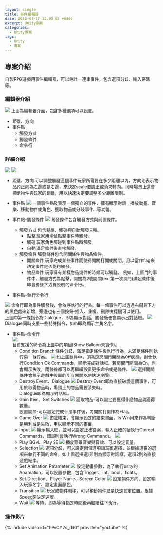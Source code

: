 ```yaml
---
layout: single
title: 事件編輯器
date: 2022-09-27 13:05:05 +0800
excerpt: Unity專案
categories:
  - Unity專案
tags:
  - Unity
  - 專案
---
```


## 專案介紹

自製RPG遊戲用事件編輯器，可以設計一連串事件，包含選項分歧、輸入密碼等。

### 編輯器介紹
![](/assets/imgs/Unity/EventEditor/Editor.jpg)
上圖為編輯器介面，包含多種選項可以設置。
* 距離、方向
* 事件點
    * 觸發方式
    * 觸發條件
    * 命令行

### 詳細介紹
![](/assets/imgs/Unity/EventEditor/DisDir.jpg)
![](/assets/imgs/Unity/EventEditor/DisHint.jpg)
* 距離、方向
可以調整觸發這個事件玩家所需要在多少距離以內，方向則表示物品的正向為左邊或是右邊，來決定scale要調正或負來轉向。同時場景上還會顯示物件與玩家的距離，用以快速決定要調整多少距離限制。

* 事件點
![](/assets/imgs/Unity/EventEditor/EventPoint.jpg)
一個事件點及表示一個獨立的事件，擁有顯示對話、播放動畫、音樂、移動物件或角色、獲取物品或分歧事件...等功能。  
* 事件點-觸發條件
![](/assets/imgs/Unity/EventEditor/Condition.png)
觸發條件包含觸發方式與前置條件。
    * 觸發方式
    包含點擊、觸碰與自動觸發三種。
        * 點擊
        玩家用滑鼠點擊事件時觸發。
        * 觸碰
        玩家角色觸碰到事件點時觸發。
        * 自動
        滿足條件後直接觸發。
    * 觸發條件
    觸發條件包含開關條件與物品條件。
        * 開關條件
        玩家完成某些事件而使得開關打開或關閉，用以當作flag來決定事件是否能夠觸發。
        * 物品條件
        玩家擁有某樣物品幾件的時候可以觸發。
例如，上圖門的事件中，觸發方式為點擊，開關為2號開關(ex: 第一次開門)滿足條件後即會觸發下方待說明的命令行。
* 事件點-執行命令行  

![](/assets/imgs/Unity/EventEditor/Command.jpg)
命令行即為事件觸發後，會依序執行的行為。每一條事件可以透過右鍵最下方的黑色處來新增，旁邊也有三個按鈕-插入、重複、刪除快捷鍵可以使用。  
上圖中第一條指令為Dialogue，即為顯示對話，觸發後便會顯示出對話框。
![](/assets/imgs/Unity/EventEditor/Dialogue.jpg)
Dialogue同時支援一些特殊指令，如\h即為顯示主角名字。
* 事件點-命令行  
![](/assets/imgs/Unity/EventEditor/NewCommand.png)  
目前支援的命令為上圖中的項目(Show Balloon未實作)。  
    * Condition Branch
    條件分歧，滿足指定條件後執行行為，未滿足條件則執行另一條行為。
    ![](/assets/imgs/Unity/EventEditor/Branch.jpg)
    如上圖條件中，須滿足房間門開關為Off狀態，則會執行Condition Ok Commands，顯示完成對話框。若房間門開關為On，則會顯示失敗。兩條線都可以再繼續設置更多命令或是條件。
    ![](/assets/imgs/Unity/EventEditor/BranchSwitches.png)
    選擇開關條件會顯示遊戲中設置的所有開關以供快速瀏覽。
    * Destroy Event、Dialogue
    ![](/assets/imgs/Unity/EventEditor/DesDia.jpg)
    Destroy Event即為直接破壞這個事件，可用於取得物品時，場頸上的物品需要消失時。  
    Dialogue即為顯示對話框。
    * Gain Item、Set Switches
    ![](/assets/imgs/Unity/EventEditor/ItemSwitches.jpg)
    獲取物品-可以設定要獲得什麼物品與獲得數量。  
    設置開關-可以設定完成什麼事件後，將開關打開作為Flag。
    * Game Over
    ![](/assets/imgs/Unity/EventEditor/GameOver.jpg)
    遊戲結束，會顯示設定的結束畫面，Is Win用來作為判斷是勝利或是失敗，用以顯示不同的畫面。
    * Input
    ![](/assets/imgs/Unity/EventEditor/Input.jpg)
    顯示輸入框，並可以設定正確答案，輸入正確的話執行Correct Commands，錯誤則會執行Wrong Commands。
    ![](/assets/imgs/Unity/EventEditor/InputBox.jpg)
    * Play BGM、Play SE
    ![](/assets/imgs/Unity/EventEditor/Audio.jpg)
    播放背景音樂與音效、可以設定音量。
    * Selection
    ![](/assets/imgs/Unity/EventEditor/Selection.jpg)
    選項分歧，可以設定兩個選項讓玩家選擇，並根據選擇的選項來執行不同的命令。如上圖選擇選項1則為顯示對話框，選項2則為直接遊戲結束。
    * Set Animation Parameter
    ![](/assets/imgs/Unity/EventEditor/Animation.jpg)
    設定動畫參數，為了執行unity的Anamation，可以設置參數，包含Trigger、int、bool、floats。
    * Set Direction、Player Name、Screen Color
    ![](/assets/imgs/Unity/EventEditor/DNC.jpg)
    設定物件方向、設定輸入玩家名字、設定畫面顏色。
    * Transition
    ![](/assets/imgs/Unity/EventEditor/Transition.jpg)
    玩家或物件轉移，可以移動物件或是快速設定位置。根據Speed來決定速度。
    * Wait
    ![](/assets/imgs/Unity/EventEditor/Wait.jpg)
    等待，即為等待指定時間後再繼續往下執行。

### 操作影片
{% include video id="hPvCY2s_dd0" provider="youtube" %}
